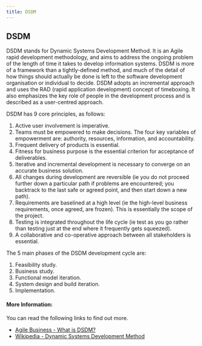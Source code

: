 ```yaml
---
title: DSDM
---
```

## DSDM

DSDM stands for Dynamic Systems Development Method.  It is an Agile rapid development methodology, and aims to address the ongoing problem of the length of time it takes to develop information systems.  DSDM is more of a framework than a tightly-defined method, and much of the detail of how things should actually be done is left to the software development organisation or individual to decide.  DSDM adopts an incremental approach and uses the RAD (rapid application development) concept of timeboxing.  It also emphasizes the key role of people in the development process and is described as a user-centred approach.

DSDM has 9 core principles, as follows:

1) Active user involvement is imperative.
2) Teams must be empowered to make decisions.  The four key variables of empowerment are: authority, resources, information, and accountability.
3) Frequent delivery of products is essential.
4) Fitness for business purpose is the essential criterion for acceptance of deliverables.
5) Iterative and incremental development is necessary to converge on an accurate business solution.
6) All changes during development are reversible (ie you do not proceed further down a particular path if problems are encountered; you backtrack to the last safe or agreed point, and then start down a new path).
7) Requirements are baselined at a high level (ie the high-level business requirements, once agreed, are frozen).  This is essentially the scope of the project.
8) Testing is integrated throughout the life cycle (ie test as you go rather than testing just at the end where it frequently gets squeezed).
9) A collaborative and co-operative approach between all stakeholders is essential.

The 5 main phases of the DSDM development cycle are:

1) Feasibility study.
2) Business study.
3) Functional model iteration.
4) System design and build iteration.
5) Implementation.  

#### More Information:
You can read the following links to find out more.
- <a href='https://www.agilebusiness.org/what-is-dsdm'> Agile Business - What is DSDM?
- <a href='https://en.wikipedia.org/wiki/Dynamic_systems_development_method'> Wikipedia - Dynamic Systems Development Method

